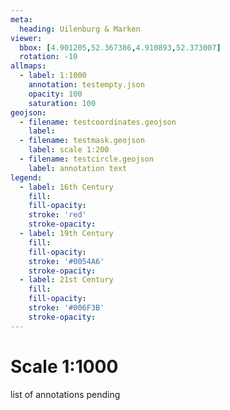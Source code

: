 ```yaml
---
meta:
  heading: Uilenburg & Marken
viewer:
  bbox: [4.901205,52.367386,4.910893,52.373007]
  rotation: -10
allmaps:
  - label: 1:1000
    annotation: testempty.json
    opacity: 100
    saturation: 100
geojson:
  - filename: testcoordinates.geojson
    label: 
  - filename: testmask.geojson
    label: scale 1:200
  - filename: testcircle.geojson
    label: annotation text
legend:
  - label: 16th Century
    fill:
    fill-opacity:
    stroke: 'red'
    stroke-opacity:
  - label: 19th Century
    fill:
    fill-opacity:
    stroke: '#0054A6'
    stroke-opacity:
  - label: 21st Century
    fill:
    fill-opacity:
    stroke: '#006F3B'
    stroke-opacity:
---
```

# Scale 1:1000

list of annotations pending